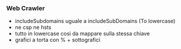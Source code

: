### Web Crawler

- includeSubdomains uguale a includeSubDomains (To lowercase)
- ne csp ne hsts
- tutto in lowercase cosi da mappare sulla stessa chiave
- grafici a torta con % + sottografici 